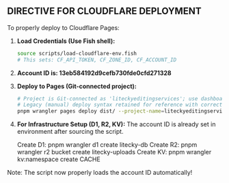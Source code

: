 ## DIRECTIVE FOR CLOUDFLARE DEPLOYMENT

To properly deploy to Cloudflare Pages:

1. **Load Credentials (Use Fish shell):**
   ```bash
   source scripts/load-cloudflare-env.fish
   # This sets: CF_API_TOKEN, CF_ZONE_ID, CF_ACCOUNT_ID
   ```

2. **Account ID is: 13eb584192d9cefb730fde0cfd271328**

3. **Deploy to Pages (Git-connected project):**
   ```bash
   # Project is Git-connected as 'liteckyeditingservices'; use dashboard or push to main
   # Legacy (manual) deploy syntax retained for reference with correct project name:
   pnpm wrangler pages deploy dist/ --project-name=liteckyeditingservices
   ```

4. **For Infrastructure Setup (D1, R2, KV):**
   The account ID is already set in environment after sourcing the script.
   
   Create D1: pnpm wrangler d1 create litecky-db
   Create R2: pnpm wrangler r2 bucket create litecky-uploads
   Create KV: pnpm wrangler kv:namespace create CACHE

Note: The script now properly loads the account ID automatically!
